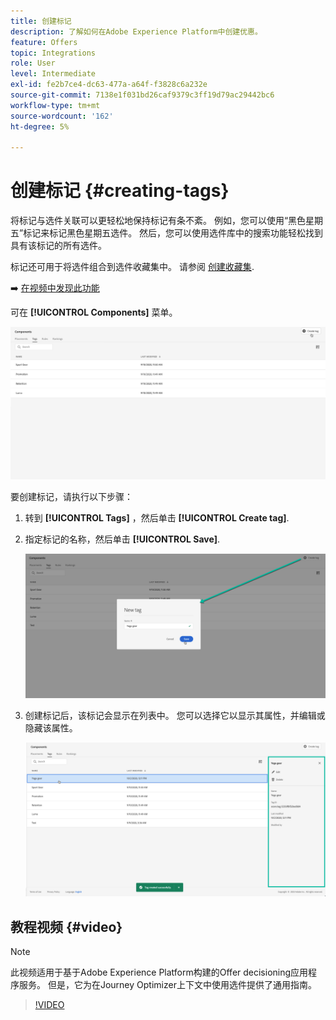 ```yaml
---
title: 创建标记
description: 了解如何在Adobe Experience Platform中创建优惠。
feature: Offers
topic: Integrations
role: User
level: Intermediate
exl-id: fe2b7ce4-dc63-477a-a64f-f3828c6a232e
source-git-commit: 7138e1f031bd26caf9379c3ff19d79ac29442bc6
workflow-type: tm+mt
source-wordcount: '162'
ht-degree: 5%

---
```


# 创建标记 {#creating-tags}

将标记与选件关联可以更轻松地保持标记有条不紊。 例如，您可以使用“黑色星期五”标记来标记黑色星期五选件。 然后，您可以使用选件库中的搜索功能轻松找到具有该标记的所有选件。

标记还可用于将选件组合到选件收藏集中。 请参阅 [创建收藏集](../offer-library/creating-collections.md).

➡️ [在视频中发现此功能](#video)

可在 **[!UICONTROL Components]** 菜单。

![](../../assets/tags_list.png)

要创建标记，请执行以下步骤：

1. 转到 **[!UICONTROL Tags]** ，然后单击 **[!UICONTROL Create tag]**.

1. 指定标记的名称，然后单击 **[!UICONTROL Save]**.

   ![](../../assets/tags_create.png)

1. 创建标记后，该标记会显示在列表中。 您可以选择它以显示其属性，并编辑或隐藏该属性。

   ![](../../assets/tags_created.png)

## 教程视频 {#video}

>[!NOTE]
>
>此视频适用于基于Adobe Experience Platform构建的Offer decisioning应用程序服务。 但是，它为在Journey Optimizer上下文中使用选件提供了通用指南。

>[!VIDEO](https://video.tv.adobe.com/v/329374?quality=12)
